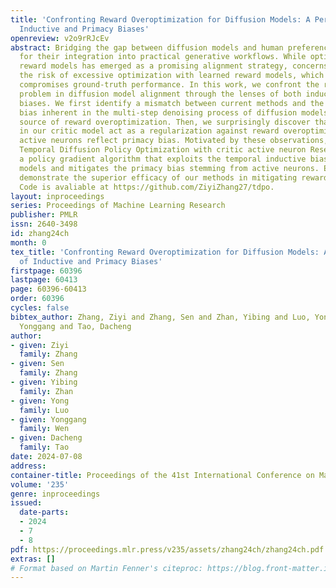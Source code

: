 ```yaml
---
title: 'Confronting Reward Overoptimization for Diffusion Models: A Perspective of
  Inductive and Primacy Biases'
openreview: v2o9rRJcEv
abstract: Bridging the gap between diffusion models and human preferences is crucial
  for their integration into practical generative workflows. While optimizing downstream
  reward models has emerged as a promising alignment strategy, concerns arise regarding
  the risk of excessive optimization with learned reward models, which potentially
  compromises ground-truth performance. In this work, we confront the reward overoptimization
  problem in diffusion model alignment through the lenses of both inductive and primacy
  biases. We first identify a mismatch between current methods and the temporal inductive
  bias inherent in the multi-step denoising process of diffusion models, as a potential
  source of reward overoptimization. Then, we surprisingly discover that dormant neurons
  in our critic model act as a regularization against reward overoptimization while
  active neurons reflect primacy bias. Motivated by these observations, we propose
  Temporal Diffusion Policy Optimization with critic active neuron Reset (TDPO-R),
  a policy gradient algorithm that exploits the temporal inductive bias of diffusion
  models and mitigates the primacy bias stemming from active neurons. Empirical results
  demonstrate the superior efficacy of our methods in mitigating reward overoptimization.
  Code is avaliable at https://github.com/ZiyiZhang27/tdpo.
layout: inproceedings
series: Proceedings of Machine Learning Research
publisher: PMLR
issn: 2640-3498
id: zhang24ch
month: 0
tex_title: 'Confronting Reward Overoptimization for Diffusion Models: A Perspective
  of Inductive and Primacy Biases'
firstpage: 60396
lastpage: 60413
page: 60396-60413
order: 60396
cycles: false
bibtex_author: Zhang, Ziyi and Zhang, Sen and Zhan, Yibing and Luo, Yong and Wen,
  Yonggang and Tao, Dacheng
author:
- given: Ziyi
  family: Zhang
- given: Sen
  family: Zhang
- given: Yibing
  family: Zhan
- given: Yong
  family: Luo
- given: Yonggang
  family: Wen
- given: Dacheng
  family: Tao
date: 2024-07-08
address:
container-title: Proceedings of the 41st International Conference on Machine Learning
volume: '235'
genre: inproceedings
issued:
  date-parts:
  - 2024
  - 7
  - 8
pdf: https://proceedings.mlr.press/v235/assets/zhang24ch/zhang24ch.pdf
extras: []
# Format based on Martin Fenner's citeproc: https://blog.front-matter.io/posts/citeproc-yaml-for-bibliographies/
---
```


